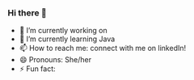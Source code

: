 ### Hi there 👋

<!--
**dryadnomina/dryadnomina** is a ✨ _special_ ✨ repository because its `README.md` (this file) appears on your GitHub profile.

Here are some ideas to get you started:


-->
- 🔭 I’m currently working on
- 🌱 I’m currently learning Java
- 📫 How to reach me: connect with me on linkedIn!
- 😄 Pronouns: She/her
- ⚡ Fun fact: 

